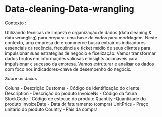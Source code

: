 # Data-cleaning-Data-wrangling

Contexto :

Utilizando técnicas de limpeza e organização de dados (data cleaning & data wrangling) para preparar uma base de dados para modelagem. Neste contexto, uma empresa de e-commerce busca extrair os indicadores essenciais de recência, frequência e ticket médio de seus clientes para impulsionar suas estratégias de negócio e fidelização. Vamos transformar dados brutos em informações valiosas e insights acionáveis para impulsionar o sucesso da empresa. Vamos estruturar e analisar os dados com foco nos indicadores-chave de desempenho do negócio.

Sobre os dados

Coluna -	Descrição
Customer - Código de identificação do cliente
Description -	Descrição do produto
InvoiceNo -	Código da fatura
StockCode -	Código de estoque do produto
Quantity	-Quantidade do produto
InvoiceDate -	Data do faturamento (compra)
UnitPrice	- Preço unitário do produto
Country -	País da compra
